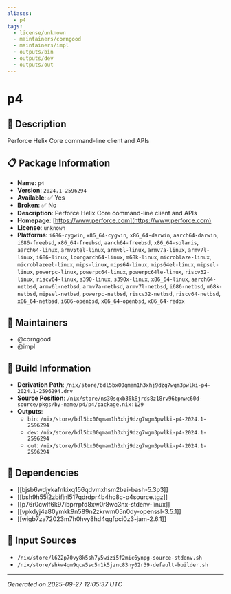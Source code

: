 ```yaml
---
aliases:
  - p4
tags:
  - license/unknown
  - maintainers/corngood
  - maintainers/impl
  - outputs/bin
  - outputs/dev
  - outputs/out
---
```


# p4

## 📝 Description

Perforce Helix Core command-line client and APIs

## 📋 Package Information

- **Name**: `p4`
- **Version**: `2024.1-2596294`
- **Available**: ✅ Yes
- **Broken**: ✅ No
- **Description**: Perforce Helix Core command-line client and APIs
- **Homepage**: [https://www.perforce.com](https://www.perforce.com)
- **License**: `unknown`
- **Platforms**: `i686-cygwin`, `x86_64-cygwin`, `x86_64-darwin`, `aarch64-darwin`, `i686-freebsd`, `x86_64-freebsd`, `aarch64-freebsd`, `x86_64-solaris`, `aarch64-linux`, `armv5tel-linux`, `armv6l-linux`, `armv7a-linux`, `armv7l-linux`, `i686-linux`, `loongarch64-linux`, `m68k-linux`, `microblaze-linux`, `microblazeel-linux`, `mips-linux`, `mips64-linux`, `mips64el-linux`, `mipsel-linux`, `powerpc-linux`, `powerpc64-linux`, `powerpc64le-linux`, `riscv32-linux`, `riscv64-linux`, `s390-linux`, `s390x-linux`, `x86_64-linux`, `aarch64-netbsd`, `armv6l-netbsd`, `armv7a-netbsd`, `armv7l-netbsd`, `i686-netbsd`, `m68k-netbsd`, `mipsel-netbsd`, `powerpc-netbsd`, `riscv32-netbsd`, `riscv64-netbsd`, `x86_64-netbsd`, `i686-openbsd`, `x86_64-openbsd`, `x86_64-redox`
## 👥 Maintainers

- @corngood
- @impl


## 🔧 Build Information

- **Derivation Path**: `/nix/store/bdl5bx00qmam1h3xhj9dzg7wgm3pwlki-p4-2024.1-2596294.drv`
- **Source Position**: `/nix/store/ns30sqxb36k8jrds8z18rv96bpnwc60d-source/pkgs/by-name/p4/p4/package.nix:129`
- **Outputs**:
  - `bin`:  `/nix/store/bdl5bx00qmam1h3xhj9dzg7wgm3pwlki-p4-2024.1-2596294`
  - `dev`:  `/nix/store/bdl5bx00qmam1h3xhj9dzg7wgm3pwlki-p4-2024.1-2596294`
  - `out`:  `/nix/store/bdl5bx00qmam1h3xhj9dzg7wgm3pwlki-p4-2024.1-2596294`

## 🔗 Dependencies

- [[bjsb6wdjykafnkixq156qdvmxhsm2bai-bash-5.3p3]]
- [[bsh9h55i2zbifjnl517qdrdpr4b4hc8c-p4source.tgz]]
- [[p76r0cwlf6k97ibprrpfd8xw0r8wc3nx-stdenv-linux]]
- [[vpkdyj4a80ymkk9n589n2zkrwm05n0dy-openssl-3.5.1]]
- [[wigb7za72023m7h0hvy8hd4qgfpci0z3-jam-2.6.1]]

## 📁 Input Sources

- `/nix/store/l622p70vy8k5sh7y5wizi5f2mic6ynpg-source-stdenv.sh`
- `/nix/store/shkw4qm9qcw5sc5n1k5jznc83ny02r39-default-builder.sh`

---
*Generated on 2025-09-27 12:05:37 UTC*
